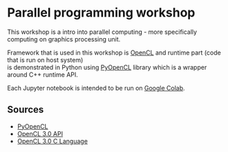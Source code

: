 # Parallel programming workshop

This workshop is a intro into parallel computing - more specifically computing on graphics processing unit.

Framework that is used in this workshop is [OpenCL](https://en.wikipedia.org/wiki/OpenCL) and runtime part (code that is run on host system)</br>is demonstrated in Python using [PyOpenCL](https://documen.tician.de/pyopencl/) library which is a wrapper around C++ runtime API. 

Each Jupyter notebook is intended to be run on [Google Colab](https://colab.research.google.com/). 

## Sources

- [PyOpenCL](https://documen.tician.de/pyopencl/)
- [OpenCL 3.0 API](https://registry.khronos.org/OpenCL/specs/3.0-unified/html/OpenCL_API.html#_memory_objects)
- [OpenCL 3.0 C Language](https://registry.khronos.org/OpenCL/specs/3.0-unified/html/OpenCL_C.html#restrictions)